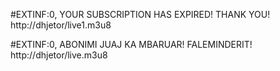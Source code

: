 #EXTINF:0, YOUR SUBSCRIPTION HAS EXPIRED! THANK YOU!
http://dhjetor/live1.m3u8

#EXTINF:0, ABONIMI JUAJ KA MBARUAR! FALEMINDERIT!
http://dhjetor/live.m3u8
